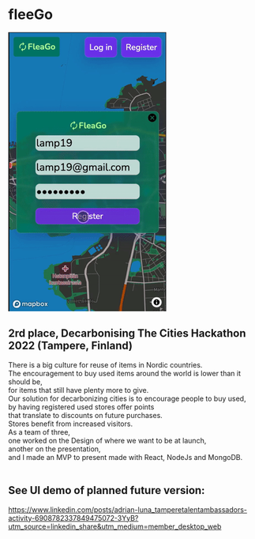 # fleeGo
![fleeGo](demo/fleego-demo.gif) <br>
## 2rd place, Decarbonising The Cities Hackathon 2022 (Tampere, Finland) <br>
There is a big culture for reuse of items in Nordic countries. <br>
The encouragement to buy used items around the world is lower than it should be, <br>
for items that still have plenty more to give. <br>
Our solution for decarbonizing cities is to encourage people to buy used, <br>
by having registered used stores offer points <br>
that translate to discounts on future purchases. <br>
Stores benefit from increased visitors. <br>
As a team of three, <br>
one worked on the Design of where we want to be at launch, <br>
another on the presentation, <br>
and I made an MVP to present made with React, NodeJs and MongoDB. <br>
<br>
## See UI demo of planned future version: <br>
https://www.linkedin.com/posts/adrian-luna_tamperetalentambassadors-activity-6908782337849475072-3YyB?utm_source=linkedin_share&utm_medium=member_desktop_web

